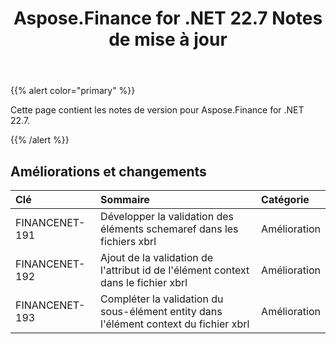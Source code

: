 ﻿---
title: Aspose.Finance for .NET 22.7 Notes de mise à jour
type: docs
weight: 20
url: /fr/net/aspose-finance-for-net-22-7-release-notes/
---
{{% alert color="primary" %}}

Cette page contient les notes de version pour Aspose.Finance for .NET 22.7.

{{% /alert %}}

## **Améliorations et changements**

|**Clé**|**Sommaire**|**Catégorie**|
|:- |:- |:- |
|FINANCENET-191| Développer la validation des éléments schemaref dans les fichiers xbrl|Amélioration|
|FINANCENET-192| Ajout de la validation de l'attribut id de l'élément context dans le fichier xbrl|Amélioration|
|FINANCENET-193| Compléter la validation du sous-élément entity dans l'élément context du fichier xbrl|Amélioration|

